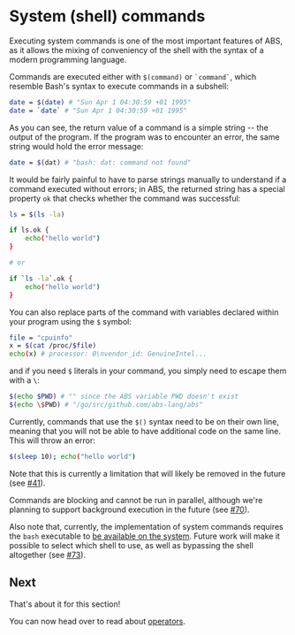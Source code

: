 # System (shell) commands

Executing system commands is one of the most important features
of ABS, as it allows the mixing of conveniency of the shell with
the syntax of a modern programming language.

Commands are executed either with `$(command)` or `` `command` ``, which resemble Bash's syntax to execute commands in a subshell:

``` bash
date = $(date) # "Sun Apr 1 04:30:59 +01 1995"
date = `date` # "Sun Apr 1 04:30:59 +01 1995"
```

As you can see, the return value of a command is a simple
string -- the output of the program. If the program was to
encounter an error, the same string would hold the error
message:

``` bash
date = $(dat) # "bash: dat: command not found"
```

It would be fairly painful to have to parse strings
manually to understand if a command executed without errors;
in ABS, the returned string has a special property `ok` that
checks whether the command was successful:

``` bash
ls = $(ls -la)

if ls.ok {
    echo("hello world")
}

# or

if `ls -la`.ok {
    echo("hello world")
}
```

You can also replace parts of the command with variables
declared within your program using the `$` symbol:

``` bash
file = "cpuinfo"
x = $(cat /proc/$file)
echo(x) # processor: 0\nvendor_id: GenuineIntel...
```

and if you need `$` literals in your command, you
simply need to escape them with a `\`:

``` bash
$(echo $PWD) # "" since the ABS variable PWD doesn't exist
$(echo \$PWD) # "/go/src/github.com/abs-lang/abs"
```

Currently, commands that use the `$()` syntax need to be
on their own line, meaning that you will not
be able to have additional code on the same line.
This will throw an error:

``` bash
$(sleep 10); echo("hello world")
```

Note that this is currently a limitation that will likely
be removed in the future (see [#41](https://github.com/abs-lang/abs/issues/41)).

Commands are blocking and cannot be run in parallel, although
we're planning to support background execution in the future
(see [#70](https://github.com/abs-lang/abs/issues/70)).

Also note that, currently, the implementation of system commands
requires the `bash` executable to [be available on the system](https://github.com/abs-lang/abs/blob/5b5b0abf3115a5dd4dfe8485501f8765985ad0db/evaluator/evaluator.go#L696-L722).
Future work will make it possible to select which shell to use,
as well as bypassing the shell altogether (see [#73](https://github.com/abs-lang/abs/issues/73)).

## Next

That's about it for this section!

You can now head over to read about [operators](/syntax/operators).
